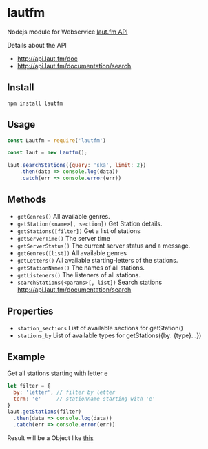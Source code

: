 # lautfm

Nodejs module for Webservice [laut.fm API](http://api.laut.fm)

Details about the API

* <http://api.laut.fm/doc>
* <http://api.laut.fm/documentation/search>

## Install

```
npm install lautfm
```

## Usage

```javascript
const Lautfm = require('lautfm')

const laut = new Lautfm();

laut.searchStations({query: 'ska', limit: 2})
    .then(data => console.log(data))
    .catch(err => console.error(err))
```

## Methods

* `getGenres()` All available genres. 
* `getStation(<name>[, section])` Get Station details.
* `getStations([filter])` Get a list of stations
* `getServerTime()` The server time
* `getServerStatus()` The current server status and a message.
* `getGenres([list])` All available genres
* `getLetters()` All available starting-letters of the stations.
* `getStationNames()` The names of all stations.
* `getListeners()` The listeners of all stations.
* `searchStations(<params>[, list])` Search stations <http://api.laut.fm/documentation/search>

## Properties
* `station_sections` List of available sections for getStation()
* `stations_by` List of available types for getStations({by: {type}...})

## Example

Get all stations starting with letter e

```javascript
let filter = {
  by: 'letter', // filter by letter
  term: 'e'     // stationname starting with 'e'
}
laut.getStations(filter)
  .then(data => console.log(data))
  .catch(err => console.error(err))
```
Result will be a Object like [this](http://api.laut.fm/stations/letter/e)
